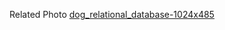 Related Photo 
[dog_relational_database-1024x485](https://user-images.githubusercontent.com/74432853/154869899-4e8d56c4-df29-4c42-bba9-ccd8311dbf0a.png)
